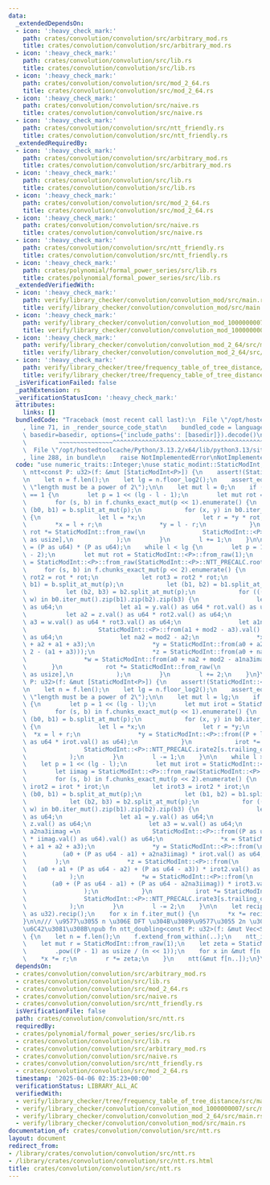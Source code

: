 ```yaml
---
data:
  _extendedDependsOn:
  - icon: ':heavy_check_mark:'
    path: crates/convolution/convolution/src/arbitrary_mod.rs
    title: crates/convolution/convolution/src/arbitrary_mod.rs
  - icon: ':heavy_check_mark:'
    path: crates/convolution/convolution/src/lib.rs
    title: crates/convolution/convolution/src/lib.rs
  - icon: ':heavy_check_mark:'
    path: crates/convolution/convolution/src/mod_2_64.rs
    title: crates/convolution/convolution/src/mod_2_64.rs
  - icon: ':heavy_check_mark:'
    path: crates/convolution/convolution/src/naive.rs
    title: crates/convolution/convolution/src/naive.rs
  - icon: ':heavy_check_mark:'
    path: crates/convolution/convolution/src/ntt_friendly.rs
    title: crates/convolution/convolution/src/ntt_friendly.rs
  _extendedRequiredBy:
  - icon: ':heavy_check_mark:'
    path: crates/convolution/convolution/src/arbitrary_mod.rs
    title: crates/convolution/convolution/src/arbitrary_mod.rs
  - icon: ':heavy_check_mark:'
    path: crates/convolution/convolution/src/lib.rs
    title: crates/convolution/convolution/src/lib.rs
  - icon: ':heavy_check_mark:'
    path: crates/convolution/convolution/src/mod_2_64.rs
    title: crates/convolution/convolution/src/mod_2_64.rs
  - icon: ':heavy_check_mark:'
    path: crates/convolution/convolution/src/naive.rs
    title: crates/convolution/convolution/src/naive.rs
  - icon: ':heavy_check_mark:'
    path: crates/convolution/convolution/src/ntt_friendly.rs
    title: crates/convolution/convolution/src/ntt_friendly.rs
  - icon: ':heavy_check_mark:'
    path: crates/polynomial/formal_power_series/src/lib.rs
    title: crates/polynomial/formal_power_series/src/lib.rs
  _extendedVerifiedWith:
  - icon: ':heavy_check_mark:'
    path: verify/library_checker/convolution/convolution_mod/src/main.rs
    title: verify/library_checker/convolution/convolution_mod/src/main.rs
  - icon: ':heavy_check_mark:'
    path: verify/library_checker/convolution/convolution_mod_1000000007/src/main.rs
    title: verify/library_checker/convolution/convolution_mod_1000000007/src/main.rs
  - icon: ':heavy_check_mark:'
    path: verify/library_checker/convolution/convolution_mod_2_64/src/main.rs
    title: verify/library_checker/convolution/convolution_mod_2_64/src/main.rs
  - icon: ':heavy_check_mark:'
    path: verify/library_checker/tree/frequency_table_of_tree_distance/src/main.rs
    title: verify/library_checker/tree/frequency_table_of_tree_distance/src/main.rs
  _isVerificationFailed: false
  _pathExtension: rs
  _verificationStatusIcon: ':heavy_check_mark:'
  attributes:
    links: []
  bundledCode: "Traceback (most recent call last):\n  File \"/opt/hostedtoolcache/Python/3.13.2/x64/lib/python3.13/site-packages/onlinejudge_verify/documentation/build.py\"\
    , line 71, in _render_source_code_stat\n    bundled_code = language.bundle(stat.path,\
    \ basedir=basedir, options={'include_paths': [basedir]}).decode()\n          \
    \         ~~~~~~~~~~~~~~~^^^^^^^^^^^^^^^^^^^^^^^^^^^^^^^^^^^^^^^^^^^^^^^^^^^^^^^^^^^^^^^^^^\n\
    \  File \"/opt/hostedtoolcache/Python/3.13.2/x64/lib/python3.13/site-packages/onlinejudge_verify/languages/rust.py\"\
    , line 288, in bundle\n    raise NotImplementedError\nNotImplementedError\n"
  code: "use numeric_traits::Integer;\nuse static_modint::StaticModInt;\n\npub fn\
    \ ntt<const P: u32>(f: &mut [StaticModInt<P>]) {\n    assert!(StaticModInt::<P>::IS_NTT_FRIENDLY);\n\
    \n    let n = f.len();\n    let lg = n.floor_log2();\n    assert_eq!(n, 1 << lg,\
    \ \"length must be a power of 2\");\n\n    let mut l = 0;\n    if (lg - l) % 2\
    \ == 1 {\n        let p = 1 << (lg - l - 1);\n        let mut rot = StaticModInt::from_raw(1);\n\
    \        for (s, b) in f.chunks_exact_mut(p << 1).enumerate() {\n            let\
    \ (b0, b1) = b.split_at_mut(p);\n            for (x, y) in b0.iter_mut().zip(b1)\
    \ {\n                let l = *x;\n                let r = *y * rot;\n        \
    \        *x = l + r;\n                *y = l - r;\n            }\n           \
    \ rot *= StaticModInt::from_raw(\n                StaticModInt::<P>::NTT_PRECALC.rate2[s.trailing_ones()\
    \ as usize],\n            );\n        }\n        l += 1;\n    }\n\n    let mod2\
    \ = (P as u64) * (P as u64);\n    while l < lg {\n        let p = 1 << (lg - l\
    \ - 2);\n        let mut rot = StaticModInt::<P>::from_raw(1);\n        let imag\
    \ = StaticModInt::<P>::from_raw(StaticModInt::<P>::NTT_PRECALC.root[2]);\n   \
    \     for (s, b) in f.chunks_exact_mut(p << 2).enumerate() {\n            let\
    \ rot2 = rot * rot;\n            let rot3 = rot2 * rot;\n            let (b0,\
    \ b1) = b.split_at_mut(p);\n            let (b1, b2) = b1.split_at_mut(p);\n \
    \           let (b2, b3) = b2.split_at_mut(p);\n            for (((x, y), z),\
    \ w) in b0.iter_mut().zip(b1).zip(b2).zip(b3) {\n                let a0 = x.val()\
    \ as u64;\n                let a1 = y.val() as u64 * rot.val() as u64;\n     \
    \           let a2 = z.val() as u64 * rot2.val() as u64;\n                let\
    \ a3 = w.val() as u64 * rot3.val() as u64;\n                let a1na3imag =\n\
    \                    StaticModInt::<P>::from(a1 + mod2 - a3).val() as u64 * imag.val()\
    \ as u64;\n                let na2 = mod2 - a2;\n                *x = StaticModInt::from(a0\
    \ + a2 + a1 + a3);\n                *y = StaticModInt::from(a0 + a2 + (mod2 *\
    \ 2 - (a1 + a3)));\n                *z = StaticModInt::from(a0 + na2 + a1na3imag);\n\
    \                *w = StaticModInt::from(a0 + na2 + mod2 - a1na3imag);\n     \
    \       }\n            rot *= StaticModInt::from_raw(\n                StaticModInt::<P>::NTT_PRECALC.rate3[s.trailing_ones()\
    \ as usize],\n            );\n        }\n        l += 2;\n    }\n}\n\npub fn ntt_inv<const\
    \ P: u32>(f: &mut [StaticModInt<P>]) {\n    assert!(StaticModInt::<P>::IS_NTT_FRIENDLY);\n\
    \n    let n = f.len();\n    let lg = n.floor_log2();\n    assert_eq!(n, 1 << lg,\
    \ \"length must be a power of 2\");\n\n    let mut l = lg;\n    if l % 2 == 1\
    \ {\n        let p = 1 << (lg - l);\n        let mut irot = StaticModInt::<P>::from_raw(1);\n\
    \        for (s, b) in f.chunks_exact_mut(p << 1).enumerate() {\n            let\
    \ (b0, b1) = b.split_at_mut(p);\n            for (x, y) in b0.iter_mut().zip(b1)\
    \ {\n                let l = *x;\n                let r = *y;\n              \
    \  *x = l + r;\n                *y = StaticModInt::<P>::from((P + l.val() - r.val())\
    \ as u64 * irot.val() as u64);\n            }\n            irot *= StaticModInt::<P>::from_raw(\n\
    \                StaticModInt::<P>::NTT_PRECALC.irate2[s.trailing_ones() as usize],\n\
    \            );\n        }\n        l -= 1;\n    }\n\n    while l > 0 {\n    \
    \    let p = 1 << (lg - l);\n        let mut irot = StaticModInt::<P>::from_raw(1);\n\
    \        let iimag = StaticModInt::<P>::from_raw(StaticModInt::<P>::NTT_PRECALC.iroot[2]);\n\
    \        for (s, b) in f.chunks_exact_mut(p << 2).enumerate() {\n            let\
    \ irot2 = irot * irot;\n            let irot3 = irot2 * irot;\n            let\
    \ (b0, b1) = b.split_at_mut(p);\n            let (b1, b2) = b1.split_at_mut(p);\n\
    \            let (b2, b3) = b2.split_at_mut(p);\n            for (((x, y), z),\
    \ w) in b0.iter_mut().zip(b1).zip(b2).zip(b3) {\n                let a0 = x.val()\
    \ as u64;\n                let a1 = y.val() as u64;\n                let a2 =\
    \ z.val() as u64;\n                let a3 = w.val() as u64;\n                let\
    \ a2na3iimag =\n                    StaticModInt::<P>::from((P as u64 + a2 - a3)\
    \ * iimag.val() as u64).val() as u64;\n                *x = StaticModInt::<P>::from(a0\
    \ + a1 + a2 + a3);\n                *y = StaticModInt::<P>::from(\n          \
    \          (a0 + (P as u64 - a1) + a2na3iimag) * irot.val() as u64,\n        \
    \        );\n                *z = StaticModInt::<P>::from(\n                 \
    \   (a0 + a1 + (P as u64 - a2) + (P as u64 - a3)) * irot2.val() as u64,\n    \
    \            );\n                *w = StaticModInt::<P>::from(\n             \
    \       (a0 + (P as u64 - a1) + (P as u64 - a2na3iimag)) * irot3.val() as u64,\n\
    \                );\n            }\n            irot *= StaticModInt::<P>::from_raw(\n\
    \                StaticModInt::<P>::NTT_PRECALC.irate3[s.trailing_ones() as usize],\n\
    \            );\n        }\n        l -= 2;\n    }\n\n    let recip_n = StaticModInt::<P>::from_raw(n\
    \ as u32).recip();\n    for x in f.iter_mut() {\n        *x *= recip_n;\n    }\n\
    }\n\n/// \u9577\u3055 n \u306E DFT \u304B\u3089\u9577\u3055 2n \u306E DFT \u3092\
    \u6C42\u3081\u308B\npub fn ntt_doubling<const P: u32>(f: &mut Vec<StaticModInt<P>>)\
    \ {\n    let n = f.len();\n    f.extend_from_within(..);\n    ntt_inv(&mut f[n..]);\n\
    \    let mut r = StaticModInt::from_raw(1);\n    let zeta = StaticModInt::from_raw(StaticModInt::<P>::NTT_PRECALC.primitive_root)\n\
    \        .pow((P - 1) as usize / (n << 1));\n    for x in &mut f[n..] {\n    \
    \    *x *= r;\n        r *= zeta;\n    }\n    ntt(&mut f[n..]);\n}\n"
  dependsOn:
  - crates/convolution/convolution/src/arbitrary_mod.rs
  - crates/convolution/convolution/src/lib.rs
  - crates/convolution/convolution/src/mod_2_64.rs
  - crates/convolution/convolution/src/naive.rs
  - crates/convolution/convolution/src/ntt_friendly.rs
  isVerificationFile: false
  path: crates/convolution/convolution/src/ntt.rs
  requiredBy:
  - crates/polynomial/formal_power_series/src/lib.rs
  - crates/convolution/convolution/src/lib.rs
  - crates/convolution/convolution/src/arbitrary_mod.rs
  - crates/convolution/convolution/src/naive.rs
  - crates/convolution/convolution/src/ntt_friendly.rs
  - crates/convolution/convolution/src/mod_2_64.rs
  timestamp: '2025-04-06 02:35:23+00:00'
  verificationStatus: LIBRARY_ALL_AC
  verifiedWith:
  - verify/library_checker/tree/frequency_table_of_tree_distance/src/main.rs
  - verify/library_checker/convolution/convolution_mod_1000000007/src/main.rs
  - verify/library_checker/convolution/convolution_mod_2_64/src/main.rs
  - verify/library_checker/convolution/convolution_mod/src/main.rs
documentation_of: crates/convolution/convolution/src/ntt.rs
layout: document
redirect_from:
- /library/crates/convolution/convolution/src/ntt.rs
- /library/crates/convolution/convolution/src/ntt.rs.html
title: crates/convolution/convolution/src/ntt.rs
---
```

